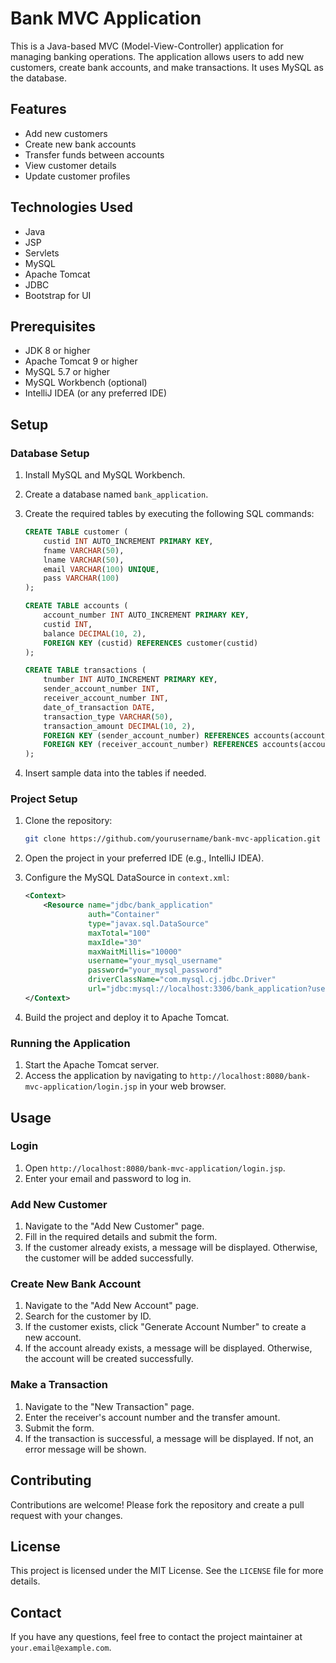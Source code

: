 # Bank MVC Application

This is a Java-based MVC (Model-View-Controller) application for managing banking operations. The application allows users to add new customers, create bank accounts, and make transactions. It uses MySQL as the database.

## Features

- Add new customers
- Create new bank accounts
- Transfer funds between accounts
- View customer details
- Update customer profiles

## Technologies Used

- Java
- JSP
- Servlets
- MySQL
- Apache Tomcat
- JDBC
- Bootstrap for UI

## Prerequisites

- JDK 8 or higher
- Apache Tomcat 9 or higher
- MySQL 5.7 or higher
- MySQL Workbench (optional)
- IntelliJ IDEA (or any preferred IDE)

## Setup

### Database Setup

1. Install MySQL and MySQL Workbench.
2. Create a database named `bank_application`.
3. Create the required tables by executing the following SQL commands:

    ```sql
    CREATE TABLE customer (
        custid INT AUTO_INCREMENT PRIMARY KEY,
        fname VARCHAR(50),
        lname VARCHAR(50),
        email VARCHAR(100) UNIQUE,
        pass VARCHAR(100)
    );

    CREATE TABLE accounts (
        account_number INT AUTO_INCREMENT PRIMARY KEY,
        custid INT,
        balance DECIMAL(10, 2),
        FOREIGN KEY (custid) REFERENCES customer(custid)
    );

    CREATE TABLE transactions (
        tnumber INT AUTO_INCREMENT PRIMARY KEY,
        sender_account_number INT,
        receiver_account_number INT,
        date_of_transaction DATE,
        transaction_type VARCHAR(50),
        transaction_amount DECIMAL(10, 2),
        FOREIGN KEY (sender_account_number) REFERENCES accounts(account_number),
        FOREIGN KEY (receiver_account_number) REFERENCES accounts(account_number)
    );
    ```

4. Insert sample data into the tables if needed.

### Project Setup

1. Clone the repository:

    ```bash
    git clone https://github.com/yourusername/bank-mvc-application.git
    ```

2. Open the project in your preferred IDE (e.g., IntelliJ IDEA).

3. Configure the MySQL DataSource in `context.xml`:

    ```xml
    <Context>
        <Resource name="jdbc/bank_application"
                  auth="Container"
                  type="javax.sql.DataSource"
                  maxTotal="100"
                  maxIdle="30"
                  maxWaitMillis="10000"
                  username="your_mysql_username"
                  password="your_mysql_password"
                  driverClassName="com.mysql.cj.jdbc.Driver"
                  url="jdbc:mysql://localhost:3306/bank_application?useSSL=false"/>
    </Context>
    ```

4. Build the project and deploy it to Apache Tomcat.

### Running the Application

1. Start the Apache Tomcat server.
2. Access the application by navigating to `http://localhost:8080/bank-mvc-application/login.jsp` in your web browser.

## Usage

### Login

1. Open `http://localhost:8080/bank-mvc-application/login.jsp`.
2. Enter your email and password to log in.

### Add New Customer

1. Navigate to the "Add New Customer" page.
2. Fill in the required details and submit the form.
3. If the customer already exists, a message will be displayed. Otherwise, the customer will be added successfully.

### Create New Bank Account

1. Navigate to the "Add New Account" page.
2. Search for the customer by ID.
3. If the customer exists, click "Generate Account Number" to create a new account.
4. If the account already exists, a message will be displayed. Otherwise, the account will be created successfully.

### Make a Transaction

1. Navigate to the "New Transaction" page.
2. Enter the receiver's account number and the transfer amount.
3. Submit the form.
4. If the transaction is successful, a message will be displayed. If not, an error message will be shown.

## Contributing

Contributions are welcome! Please fork the repository and create a pull request with your changes.

## License

This project is licensed under the MIT License. See the `LICENSE` file for more details.

## Contact

If you have any questions, feel free to contact the project maintainer at `your.email@example.com`.
